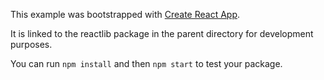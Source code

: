 This example was bootstrapped with [Create React App](https://github.com/facebook/create-react-app).

It is linked to the reactlib package in the parent directory for development purposes.

You can run `npm install` and then `npm start` to test your package.
